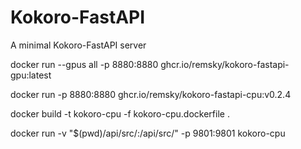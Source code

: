 # Kokoro-FastAPI
A minimal Kokoro-FastAPI server


docker run --gpus all -p 8880:8880 ghcr.io/remsky/kokoro-fastapi-gpu:latest

docker run -p 8880:8880 ghcr.io/remsky/kokoro-fastapi-cpu:v0.2.4


docker build -t kokoro-cpu -f kokoro-cpu.dockerfile .

docker run -v "$(pwd)/api/src/:/api/src/" -p 9801:9801 kokoro-cpu